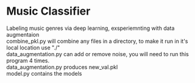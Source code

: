 # Music Classifier
Labeling music genres via deep learning, exsperiemnting with data augmentaion 
</br>
combine_pkl.py will combine any files in a directory, to make it run in it's local location use "./" 
</br>
data_augmentation.py can add or remove noise, you will need to run this program 4 times.
</br>
data_augmentation.py produces new_val.pkl
</br>
model.py contains the models
</br>

